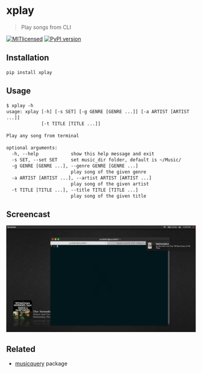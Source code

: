 # xplay

> Play songs from CLI

[![MITlicensed](https://img.shields.io/badge/license-MIT-blue.svg)](https://raw.githubusercontent.com/zuck007/xplay/master/LICENSE) 
[![PyPI version](https://badge.fury.io/py/xplay.svg)](https://badge.fury.io/py/xplay)

## Installation
```
pip install xplay
```
## Usage
```
$ xplay -h
usage: xplay [-h] [-s SET] [-g GENRE [GENRE ...]] [-a ARTIST [ARTIST ...]]
             [-t TITLE [TITLE ...]]

Play any song from terminal

optional arguments:
  -h, --help            show this help message and exit
  -s SET, --set SET     set music_dir folder, default is ~/Music/
  -g GENRE [GENRE ...], --genre GENRE [GENRE ...]
                        play song of the given genre
  -a ARTIST [ARTIST ...], --artist ARTIST [ARTIST ...]
                        play song of the given artist
  -t TITLE [TITLE ...], --title TITLE [TITLE ...]
                        play song of the given title
```
## Screencast
![GithubSnap](./screencast.gif)
## Related
  * [musicquery](https://github.com/zuck007/musicquery) package